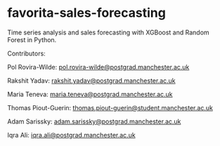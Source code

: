 # favorita-sales-forecasting
Time series analysis and sales forecasting with XGBoost and Random Forest in Python.

Contributors:

Pol Rovira-Wilde: pol.rovira-wilde@postgrad.manchester.ac.uk

Rakshit Yadav: rakshit.yadav@postgrad.manchester.ac.uk

Maria Teneva: maria.teneva@postgrad.manchester.ac.uk

Thomas Piout-Guerin: thomas.piout-guerin@student.manchester.ac.uk

Adam Sarissky: adam.sarissky@postgrad.manchester.ac.uk

Iqra Ali: iqra.ali@postgrad.manchester.ac.uk
